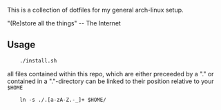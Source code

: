 This is a collection of dotfiles for my general arch-linux setup.

"(Re)store all the things"
-- The Internet

## Usage

```bash
    ./install.sh
```

all files contained within this repo, which are either preceeded by a "." or contained in a "."-directory can be linked to their position relative to your `$HOME`

```
    ln -s ./.[a-zA-Z.-_]+ $HOME/
```
